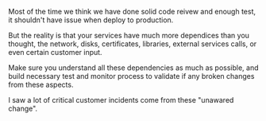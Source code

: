 Most of the time we think we have done solid code reivew and enough test, it shouldn't have issue when deploy to production.

But the reality is that your services have much more dependices than you thought, the network, disks, certificates, libraries, external services calls, or even certain customer input.

Make sure you understand all these dependencies as much as possible, and build necessary test and monitor process to validate if any broken changes from these aspects.

I saw a lot of critical customer incidents come from these "unawared change".
